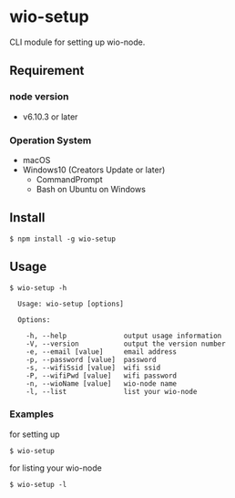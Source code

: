 # wio-setup

CLI module for setting up wio-node.

## Requirement
### node version
  - v6.10.3 or later

### Operation System
  - macOS
  - Windows10 (Creators Update or later) 
    - CommandPrompt
    - Bash on Ubuntu on Windows

## Install
```
$ npm install -g wio-setup
```

## Usage

```
$ wio-setup -h

  Usage: wio-setup [options]

  Options:

    -h, --help              output usage information
    -V, --version           output the version number
    -e, --email [value]     email address
    -p, --password [value]  password
    -s, --wifiSsid [value]  wifi ssid
    -P, --wifiPwd [value]   wifi password
    -n, --wioName [value]   wio-node name
    -l, --list              list your wio-node
```
### Examples
for setting up

```
$ wio-setup
```

for listing your wio-node
```
$ wio-setup -l
```